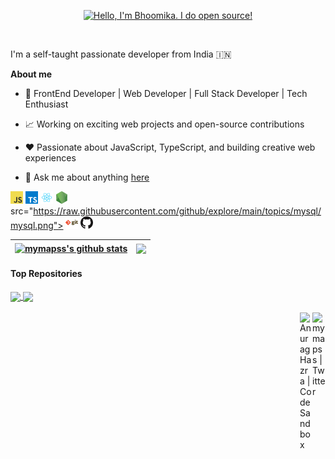<p align="center"><a href="https://mymapss.github.io"><img width="80%" alt="Hello, I'm Bhoomika. I do open source!" src="Hello! I’m Bhoomika.png" /></a></p>

<br />

I'm a self-taught passionate developer from India 🇮🇳

**About me**

- 💼 FrontEnd Developer | Web Developer | Full Stack Developer | Tech Enthusiast

- 📈 Working on exciting web projects and open-source contributions

- ❤️ Passionate about JavaScript, TypeScript, and building creative web experiences

- 💬 Ask me about anything [here](https://github.com/mymapss/mymapss/issues)

<code><img height="20" alt="javascript" src="https://raw.githubusercontent.com/github/explore/80688e429a7d4ef2fca1e82350fe8e3517d3494d/topics/javascript/javascript.png"></code>
<code><img height="20" alt="typescript" src="https://raw.githubusercontent.com/github/explore/80688e429a7d4ef2fca1e82350fe8e3517d3494d/topics/typescript/typescript.png"></code>
<code><img height="20" alt="react" src="https://raw.githubusercontent.com/github/explore/80688e429a7d4ef2fca1e82350fe8e3517d3494d/topics/react/react.png"></code>
<code><img height="20" alt="nodejs" src="https://raw.githubusercontent.com/github/explore/80688e429a7d4ef2fca1e82350fe8e3517d3494d/topics/nodejs/nodejs.png"></code>
src="https://raw.githubusercontent.com/github/explore/main/topics/mysql/mysql.png"></code>
<code><img height="20" alt="Git" src="https://raw.githubusercontent.com/github/explore/main/topics/git/git.png"></code>
<code><img height="20" alt="GitHub" src="https://raw.githubusercontent.com/github/explore/main/topics/github/github.png"></code>



| <a href="https://github.com/mymapss/github-readme-stats"><img align="center" src="https://github-readme-stats.vercel.app/api?username=mymapss&show_icons=true&include_all_commits=true&theme=buefy&hide_border=true" alt="mymapss's github stats" /></a> | <a href="https://github.com/mymapss/github-readme-stats"><img align="center" src="https://github-readme-stats.vercel.app/api/top-langs/?username=mymapss&layout=compact&theme=buefy&hide_border=true" /></a> |
| ------------- | ------------- |

#### Top Repositories


<a href="https://github.com/mymapss/github-readme-stats">
  <img align="center" src="https://github-readme-stats.vercel.app/api/pin/?username=mymapss&repo=github-readme-stats&theme=buefy" />
</a>
<a href="https://github.com/mymapss/mymapss.github.io">
  <img align="center" src="https://github-readme-stats.vercel.app/api/pin/?username=mymapss&repo=mymapss.github.io&theme=buefy" />
</a>

<br />
<br />

<a href="https://twitter.com/mymapss">
  <img align="right" alt="mymapss | Twitter" width="21px" src="https://raw.githubusercontent.com/mymapss/mymapss/master/assets/twitter.svg" />
</a>
<a href="https://codesandbox.io/u/mymapss">
  <img align="right" alt="Anurag Hazra | CodeSandbox" width="20px" src="https://raw.githubusercontent.com/mymapss/mymapss/master/assets/codesandbox.svg" />
</a>
